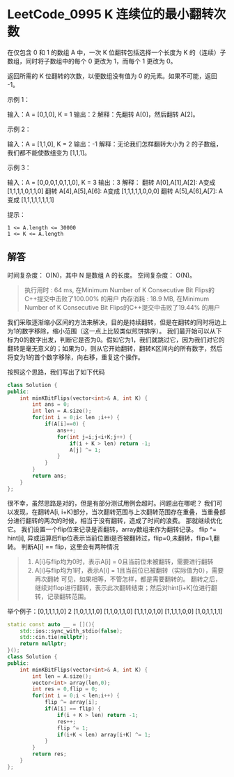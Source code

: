 # LeetCode_0995 K 连续位的最小翻转次数
在仅包含 0 和 1 的数组 A 中，一次 K 位翻转包括选择一个长度为 K 的（连续）子数组，同时将子数组中的每个 0 更改为 1，而每个 1 更改为 0。

返回所需的 K 位翻转的次数，以便数组没有值为 0 的元素。如果不可能，返回 -1。

 

示例 1：

输入：A = [0,1,0], K = 1
输出：2
解释：先翻转 A[0]，然后翻转 A[2]。

示例 2：

输入：A = [1,1,0], K = 2
输出：-1
解释：无论我们怎样翻转大小为 2 的子数组，我们都不能使数组变为 [1,1,1]。

示例 3：

输入：A = [0,0,0,1,0,1,1,0], K = 3
输出：3
解释：
翻转 A[0],A[1],A[2]: A变成 [1,1,1,1,0,1,1,0]
翻转 A[4],A[5],A[6]: A变成 [1,1,1,1,1,0,0,0]
翻转 A[5],A[6],A[7]: A变成 [1,1,1,1,1,1,1,1]

 

提示：

    1 <= A.length <= 30000
    1 <= K <= A.length

## 解答
时间复杂度： O(N)，其中 N 是数组 A 的长度。
空间复杂度： O(N)。
> 执行用时 : 64 ms, 在Minimum Number of K Consecutive Bit Flips的C++提交中击败了100.00% 的用户
> 内存消耗 : 18.9 MB, 在Minimum Number of K Consecutive Bit Flips的C++提交中击败了19.44% 的用户




我们采取逐渐缩小区间的方法来解决，目的是持续翻转，但是在翻转的同时将边上为1的数字移除，缩小范围（这一点上比较类似煎饼排序）。
我们最开始可以从下标为0的数字出发，判断它是否为0。假如它为1，我们就跳过它，因为我们对它的翻转是毫无意义的；如果为0，则从它开始翻转，翻转K区间内的所有数字，然后将变为1的首个数字移除，向右移，重复这个操作。

按照这个思路，我们写出了如下代码
```C++
class Solution {
public:
    int minKBitFlips(vector<int>& A, int K) {
        int ans = 0;
        int len = A.size();
        for(int i = 0;i< len ;i++) {
            if(A[i]==0) {
                ans++;
                for(int j=i;j<i+K;j++) {
                    if(i + K > len) return -1;
                    A[j] ^= 1;
                }
            }
        }
        return ans;
    }
};
```
很不幸，虽然思路是对的，但是有部分测试用例会超时。问题出在哪呢？
我们可以发现，在翻转A[i, i+K)部分，当次翻转范围与上次翻转范围存在重叠，当重叠部分进行翻转的两次的时候，相当于没有翻转，造成了时间的浪费。
那就继续优化它。
我们设置一个flip位来记录是否翻转，array数组来作为翻转记录。
flip ^= hint[i], 异或运算后flip位表示当前位置i是否被翻转过，flip=0,未翻转，flip=1,翻转。
判断A[i] == flip，这里会有两种情况
> 1. A[i]与flip均为0时，表示A[i] = 0且当前位未被翻转，需要进行翻转
> 2. A[i]与flip均为1时，表示A[i] = 1且当前位已被翻转（实际值为0），需要再次翻转
可见，如果相等，不管怎样，都是需要翻转的。
翻转之后，继续对flop进行翻转，表示此次翻转结束；然后对hint[i+K]位进行翻转，记录翻转范围。

举个例子：[0,1,1,1,1,0] 2
[1,0,1,1,1,0]
[1,1,0,1,1,0]
[1,1,1,0,1,0]
[1,1,1,1,0,0]
[1,0,1,1,1,1]

```C++
static const auto __ = [](){
    std::ios::sync_with_stdio(false);
    std::cin.tie(nullptr);
    return nullptr;
}();
class Solution {
public:
    int minKBitFlips(vector<int>& A, int K) {
        int len = A.size();
        vector<int> array(len,0);
        int res = 0,flip = 0;
        for(int i = 0;i < len;i++) {
            flip ^= array[i];
            if(A[i] == flip) {
                if(i + K > len) return -1;
                res++;
                flip ^= 1;
                if(i+K < len) array[i+K] ^= 1;   
            }   
        }
        return res;
    }
};
```